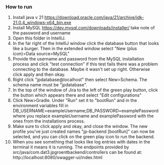 ### How to run
1. Install java v 21 https://download.oracle.com/java/21/archive/jdk-21.0.4_windows-x64_bin.exe
2. Install MySQL https://dev.mysql.com/downloads/installer/ take note of the password and username
3. Open this folder in IntelliJ. 
4. In the far right of the IntelliJ window click the database button that looks like a burger. Then in the extended window select "New (plus icon)>Data source>MySQL"
5. Provide the username and password from the MySQL installation process and click "test connection" if this test fails there was a problem connecting to the database. Maybe it wasn't set up right. Otherwise click apply and then okay.
6. Right click "jpdatabase@localhost" then select New>Schema. The schema name must be "jpdatabase".
7. In the top of the window of Jira to the left of the green play button, click the button which appears there and select "Edit configurations"
8. Click New>Gradle. Under "Run" set it to "bootRun" and in the environment variables fill in DB_USERNAME=exampleUsername;DB_PASSWORD=examplePassword where you replace exampleUsername and examplePassword with the ones from the installations process.
9. Make sure to click apply and okay, and close the window. The new profile you've just created names "jp-backend [bootRun]" can now be selected, and you can click on the green play icon to run the backend.
10. When you see something that looks like log entries with dates in the terminal it means it is running. The endpoints provided by src/java/com.dat3.jpgroentbackend/controllers can be found at: http://localhost:8080/swagger-ui/index.html